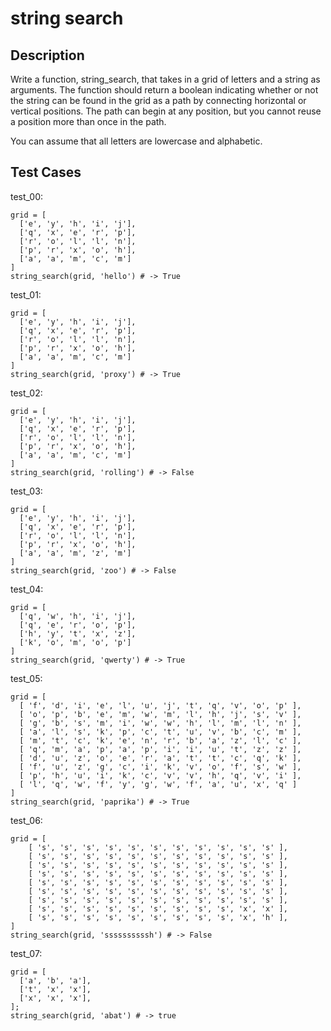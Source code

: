 # string search

## Description

Write a function, string_search, that takes in a grid of letters and a string as arguments. The function should return a boolean indicating whether or not the string can be found in the grid as a path by connecting horizontal or vertical positions. The path can begin at any position, but you cannot reuse a position more than once in the path.

You can assume that all letters are lowercase and alphabetic.

## Test Cases

test_00:

```text
grid = [
  ['e', 'y', 'h', 'i', 'j'],
  ['q', 'x', 'e', 'r', 'p'],
  ['r', 'o', 'l', 'l', 'n'],
  ['p', 'r', 'x', 'o', 'h'],
  ['a', 'a', 'm', 'c', 'm']
]
string_search(grid, 'hello') # -> True
```

test_01:

```text
grid = [
  ['e', 'y', 'h', 'i', 'j'],
  ['q', 'x', 'e', 'r', 'p'],
  ['r', 'o', 'l', 'l', 'n'],
  ['p', 'r', 'x', 'o', 'h'],
  ['a', 'a', 'm', 'c', 'm']
]
string_search(grid, 'proxy') # -> True
```

test_02:

```text
grid = [
  ['e', 'y', 'h', 'i', 'j'],
  ['q', 'x', 'e', 'r', 'p'],
  ['r', 'o', 'l', 'l', 'n'],
  ['p', 'r', 'x', 'o', 'h'],
  ['a', 'a', 'm', 'c', 'm']
]
string_search(grid, 'rolling') # -> False
```

test_03:

```text
grid = [
  ['e', 'y', 'h', 'i', 'j'],
  ['q', 'x', 'e', 'r', 'p'],
  ['r', 'o', 'l', 'l', 'n'],
  ['p', 'r', 'x', 'o', 'h'],
  ['a', 'a', 'm', 'z', 'm']
]
string_search(grid, 'zoo') # -> False
```

test_04:

```text
grid = [
  ['q', 'w', 'h', 'i', 'j'],
  ['q', 'e', 'r', 'o', 'p'],
  ['h', 'y', 't', 'x', 'z'],
  ['k', 'o', 'm', 'o', 'p']
]
string_search(grid, 'qwerty') # -> True
```

test_05:

```text
grid = [
  [ 'f', 'd', 'i', 'e', 'l', 'u', 'j', 't', 'q', 'v', 'o', 'p' ],
  [ 'o', 'p', 'b', 'e', 'm', 'w', 'm', 'l', 'h', 'j', 's', 'v' ],
  [ 'g', 'b', 's', 'm', 'i', 'w', 'w', 'h', 'l', 'm', 'l', 'n' ],
  [ 'a', 'l', 's', 'k', 'p', 'c', 't', 'u', 'v', 'b', 'c', 'm' ],
  [ 'm', 't', 'c', 'k', 'e', 'n', 'r', 'b', 'a', 'z', 'l', 'c' ],
  [ 'q', 'm', 'a', 'p', 'a', 'p', 'i', 'i', 'u', 't', 'z', 'z' ],
  [ 'd', 'u', 'z', 'o', 'e', 'r', 'a', 't', 't', 'c', 'q', 'k' ],
  [ 'f', 'u', 'z', 'g', 'c', 'i', 'k', 'v', 'o', 'f', 's', 'w' ],
  [ 'p', 'h', 'u', 'i', 'k', 'c', 'v', 'v', 'h', 'q', 'v', 'i' ],
  [ 'l', 'q', 'w', 'f', 'y', 'g', 'w', 'f', 'a', 'u', 'x', 'q' ]
]
string_search(grid, 'paprika') # -> True
```

test_06:

```text
grid = [
    [ 's', 's', 's', 's', 's', 's', 's', 's', 's', 's', 's' ],
    [ 's', 's', 's', 's', 's', 's', 's', 's', 's', 's', 's' ],
    [ 's', 's', 's', 's', 's', 's', 's', 's', 's', 's', 's' ],
    [ 's', 's', 's', 's', 's', 's', 's', 's', 's', 's', 's' ],
    [ 's', 's', 's', 's', 's', 's', 's', 's', 's', 's', 's' ],
    [ 's', 's', 's', 's', 's', 's', 's', 's', 's', 's', 's' ],
    [ 's', 's', 's', 's', 's', 's', 's', 's', 's', 's', 's' ],
    [ 's', 's', 's', 's', 's', 's', 's', 's', 's', 'x', 'x' ],
    [ 's', 's', 's', 's', 's', 's', 's', 's', 's', 'x', 'h' ],
]
string_search(grid, 'ssssssssssh') # -> False
```

test_07:

```text
grid = [
  ['a', 'b', 'a'],
  ['t', 'x', 'x'],
  ['x', 'x', 'x'],
];
string_search(grid, 'abat') # -> true
```

